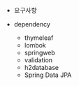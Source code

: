 - 요구사항


- dependency
    - thymeleaf
    - lombok
    - springweb
    - validation
    - h2database
    - Spring Data JPA